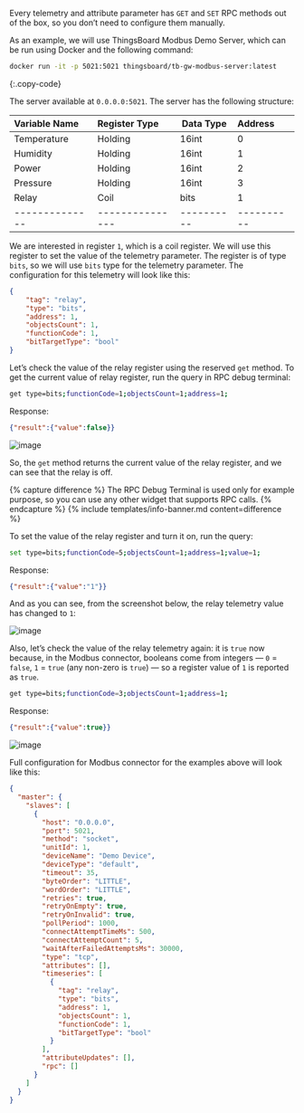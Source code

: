 Every telemetry and attribute parameter has `GET` and `SET` RPC methods out of the box, so you don’t need to configure 
them manually.

As an example, we will use ThingsBoard Modbus Demo Server, which can be run using Docker and the following command:

```bash
docker run -it -p 5021:5021 thingsboard/tb-gw-modbus-server:latest
```
{:.copy-code}

The server available at `0.0.0.0:5021`. The server has the following structure:

| Variable Name  | Register Type   | Data Type  | Address    |
|:---------------|:----------------|------------|:-----------|
| Temperature    | Holding         | 16int      | 0          |
| Humidity       | Holding         | 16int      | 1          |
| Power          | Holding         | 16int      | 2          |
| Pressure       | Holding         | 16int      | 3          |
| Relay          | Coil            | bits       | 1          |
| -------------- | --------------- | ---------- | ---------- |

We are interested in register `1`, which is a coil register. We will use this register to set the value of the
telemetry parameter. The register is of type `bits`, so we will use `bits` type for the telemetry parameter. The 
configuration for this telemetry will look like this:

```json
{
    "tag": "relay",
    "type": "bits",
    "address": 1,
    "objectsCount": 1,
    "functionCode": 1,
    "bitTargetType": "bool"
}
```

Let’s check the value of the relay register using the reserved `get` method. To get the current value of relay 
register, run the query in RPC debug terminal:

```bash
get type=bits;functionCode=1;objectsCount=1;address=1;
```

Response:

```json
{"result":{"value":false}}
```

![image](https://img.thingsboard.io/gateway/modbus-connector/examples/reserved-rpc-result-1.png)

So, the `get` method returns the current value of the relay register, and we can see that the relay is off.

{% capture difference %}
The RPC Debug Terminal is used only for example purpose, so you can use any other widget that supports RPC calls.
{% endcapture %}
{% include templates/info-banner.md content=difference %}

To set the value of the relay register and turn it on, run the query:

```bash
set type=bits;functionCode=5;objectsCount=1;address=1;value=1;
```

Response:

```json
{"result":{"value":"1"}}
```

And as you can see, from the screenshot below, the relay telemetry value has changed to `1`:

![image](https://img.thingsboard.io/gateway/modbus-connector/examples/reserved-rpc-result-2.png)

Also, let’s check the value of the relay telemetry again: it is `true` 
now because, in the Modbus connector, booleans come from integers — `0` = `false`, `1` = `true` 
(any non-zero is `true`) — so a register value of `1` is reported as `true`.

```bash
get type=bits;functionCode=3;objectsCount=1;address=1;
```

Response:

```json
{"result":{"value":true}}
```

![image](https://img.thingsboard.io/gateway/modbus-connector/examples/reserved-rpc-result-3.png)

Full configuration for Modbus connector for the examples above will look like this:

```json
{
  "master": {
    "slaves": [
      {
        "host": "0.0.0.0",
        "port": 5021,
        "method": "socket",
        "unitId": 1,
        "deviceName": "Demo Device",
        "deviceType": "default",
        "timeout": 35,
        "byteOrder": "LITTLE",
        "wordOrder": "LITTLE",
        "retries": true,
        "retryOnEmpty": true,
        "retryOnInvalid": true,
        "pollPeriod": 1000,
        "connectAttemptTimeMs": 500,
        "connectAttemptCount": 5,
        "waitAfterFailedAttemptsMs": 30000,
        "type": "tcp",
        "attributes": [],
        "timeseries": [
          {
            "tag": "relay",
            "type": "bits",
            "address": 1,
            "objectsCount": 1,
            "functionCode": 1,
            "bitTargetType": "bool"
          }
        ],
        "attributeUpdates": [],
        "rpc": []
      }
    ]
  }
}
```

